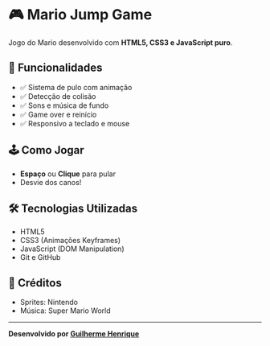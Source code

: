 # 🎮 Mario Jump Game

Jogo do Mario desenvolvido com **HTML5, CSS3 e JavaScript puro**.

## 🎯 Funcionalidades
- ✅ Sistema de pulo com animação
- ✅ Detecção de colisão
- ✅ Sons e música de fundo
- ✅ Game over e reinício
- ✅ Responsivo a teclado e mouse

## 🕹️ Como Jogar
- **Espaço** ou **Clique** para pular
- Desvie dos canos!

## 🛠️ Tecnologias Utilizadas
- HTML5
- CSS3 (Animações Keyframes)
- JavaScript (DOM Manipulation)
- Git e GitHub

## 🎵 Créditos
- Sprites: Nintendo
- Música: Super Mario World

---

**Desenvolvido por [Guilherme Henrique](https://github.com/guihenrique7789)**